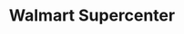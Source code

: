 ---
title: "Walmart Supercenter"
url: /high-point/walmart-supercenter-north-main-street/
shop: supermarket
---